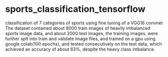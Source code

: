 # sports_classification_tensorflow
classification of 7 categories of sports using fine tuning of a VGG16 convnet
The dataset contained about 8000 train images of heavily imbalanced sports image data, and about 2000 test images, the training images, were further splt into train and validate image files, and trained on a gpu using google colab(100 epochs), and tested consecutively on the test data, which achieved an accuracy of about 63%, despite the heavy class imbalance.
